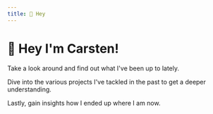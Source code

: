 ```yaml
---
title: 👋 Hey
---
```


# 👋 Hey I'm **Carsten**!
Take a look around and find out what I've been up to lately.

Dive into the various projects I've tackled in the past to get a deeper understanding.

Lastly, gain insights how I ended up where I am now.
